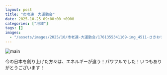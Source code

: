 ```yaml
---
layout: post
title: "市老連　大運動会"
date: 2025-10-25 09:00:00 +0900
categories: ["地域"]
tags: []
images:
  - "/assets/images/2025/10/市老連-大運動会/1761355341169-img_4511-さきおリョウスケ-jpeg.jpg"
---
```

![main](/assets/images/2025/10/市老連-大運動会/1761355341169-img_4511-さきおリョウスケ-jpeg.jpg)

今の日本を創り上げた方々は、エネルギーが違う！パワフルでした！いつもありがとうございます！

